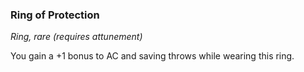 ### Ring of Protection

*Ring, rare (requires attunement)*

You gain a +1 bonus to AC and saving throws while wearing this ring.